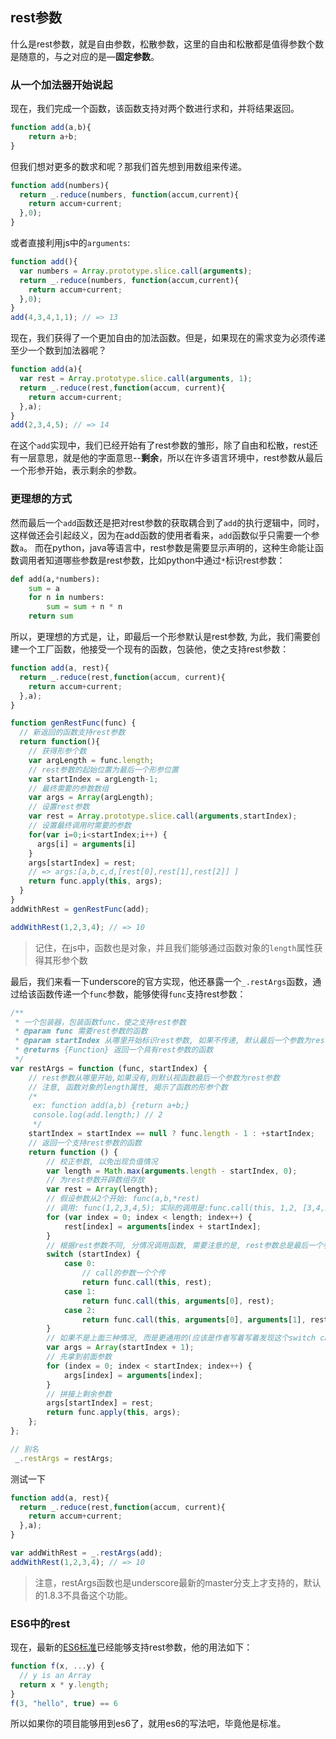## rest参数
什么是rest参数，就是自由参数，松散参数，这里的自由和松散都是值得参数个数是随意的，与之对应的是—__固定参数__。

### 从一个加法器开始说起
现在，我们完成一个函数，该函数支持对两个数进行求和，并将结果返回。
```js
function add(a,b){
    return a+b;
}
```
但我们想对更多的数求和呢？那我们首先想到用数组来传递。
```js
function add(numbers){
  return _.reduce(numbers, function(accum,current){
    return accum+current;
  },0);
}
```

或者直接利用js中的`arguments`:
```js
function add(){
  var numbers = Array.prototype.slice.call(arguments);
  return _.reduce(numbers, function(accum,current){
    return accum+current;
  },0);
}
add(4,3,4,1,1); // => 13
```
现在，我们获得了一个更加自由的加法函数。但是，如果现在的需求变为必须传递至少一个数到加法器呢？
```js
function add(a){
  var rest = Array.prototype.slice.call(arguments, 1);
  return _.reduce(rest,function(accum, current){
    return accum+current;
  },a);
}
add(2,3,4,5); // => 14
```

在这个`add`实现中，我们已经开始有了rest参数的雏形，除了自由和松散，rest还有一层意思，就是他的字面意思--__剩余__，所以在许多语言环境中，rest参数从最后一个形参开始，表示剩余的参数。

### 更理想的方式
然而最后一个`add`函数还是把对rest参数的获取耦合到了`add`的执行逻辑中，同时，这样做还会引起歧义，因为在add函数的使用者看来，`add`函数似乎只需要一个参数`a`。
而在python，java等语言中，rest参数是需要显示声明的，这种生命能让函数调用者知道哪些参数是rest参数，比如python中通过`*`标识rest参数：
```python
def add(a,*numbers):
    sum = a
    for n in numbers:
        sum = sum + n * n
    return sum
```

所以，更理想的方式是，让，即最后一个形参默认是rest参数, 为此，我们需要创建一个工厂函数，他接受一个现有的函数，包装他，使之支持rest参数：
```js
function add(a, rest){
  return _.reduce(rest,function(accum, current){
    return accum+current;
  },a);
}

function genRestFunc(func) {
  // 新返回的函数支持rest参数
  return function(){
    // 获得形参个数
    var argLength = func.length;
    // rest参数的起始位置为最后一个形参位置
    var startIndex = argLength-1;
    // 最终需要的参数数组
    var args = Array(argLength);
    // 设置rest参数
    var rest = Array.prototype.slice.call(arguments,startIndex);
    // 设置最终调用时需要的参数
    for(var i=0;i<startIndex;i++) {
      args[i] = arguments[i]
    }
    args[startIndex] = rest;
    // => args:[a,b,c,d,[rest[0],rest[1],rest[2]] ]
    return func.apply(this, args);
  }
}
addWithRest = genRestFunc(add);

addWithRest(1,2,3,4); // => 10 
```

> 记住，在js中，函数也是对象，并且我们能够通过函数对象的`length`属性获得其形参个数

最后，我们来看一下underscore的官方实现，他还暴露一个`_.restArgs`函数，通过给该函数传递一个`func`参数，能够使得`func`支持rest参数：

```js
/**
 * 一个包装器，包装函数func，使之支持rest参数
 * @param func 需要rest参数的函数
 * @param startIndex 从哪里开始标识rest参数, 如果不传递, 默认最后一个参数为rest参数
 * @returns {Function} 返回一个具有rest参数的函数
 */
var restArgs = function (func, startIndex) {
    // rest参数从哪里开始,如果没有,则默认视函数最后一个参数为rest参数
    // 注意, 函数对象的length属性, 揭示了函数的形参个数
    /*
     ex: function add(a,b) {return a+b;}
     console.log(add.length;) // 2
     */
    startIndex = startIndex == null ? func.length - 1 : +startIndex;
    // 返回一个支持rest参数的函数
    return function () {
        // 校正参数, 以免出现负值情况
        var length = Math.max(arguments.length - startIndex, 0);
        // 为rest参数开辟数组存放
        var rest = Array(length);
        // 假设参数从2个开始: func(a,b,*rest)
        // 调用: func(1,2,3,4,5); 实际的调用是:func.call(this, 1,2, [3,4,5]);
        for (var index = 0; index < length; index++) {
            rest[index] = arguments[index + startIndex];
        }
        // 根据rest参数不同, 分情况调用函数, 需要注意的是, rest参数总是最后一个参数, 否则会有歧义
        switch (startIndex) {
            case 0:
                // call的参数一个个传
                return func.call(this, rest);
            case 1:
                return func.call(this, arguments[0], rest);
            case 2:
                return func.call(this, arguments[0], arguments[1], rest);
        }
        // 如果不是上面三种情况, 而是更通用的(应该是作者写着写着发现这个switch case可能越写越长, 就用了apply)
        var args = Array(startIndex + 1);
        // 先拿到前面参数
        for (index = 0; index < startIndex; index++) {
            args[index] = arguments[index];
        }
        // 拼接上剩余参数
        args[startIndex] = rest;
        return func.apply(this, args);
    };
};

// 别名
 _.restArgs = restArgs;
```

测试一下
```js
function add(a, rest){
  return _.reduce(rest,function(accum, current){
    return accum+current;
  },a);
}

var addWithRest = _.restArgs(add);
addWithRest(1,2,3,4); // => 10
```

> 注意，restArgs函数也是underscore最新的master分支上才支持的，默认的1.8.3不具备这个功能。

### ES6中的rest
现在，最新的[ES6标准](http://ariya.ofilabs.com/2013/03/es6-and-rest-parameter.html)已经能够支持rest参数，他的用法如下：

```js
function f(x, ...y) {
  // y is an Array
  return x * y.length;
}
f(3, "hello", true) == 6
```

所以如果你的项目能够用到es6了，就用es6的写法吧，毕竟他是标准。